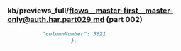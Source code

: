 ### kb/previews_full/flows__master-first__master-only@auth.har.part029.md (part 002)

```md
           "columnNumber": 5621
                    },
         
```

```

